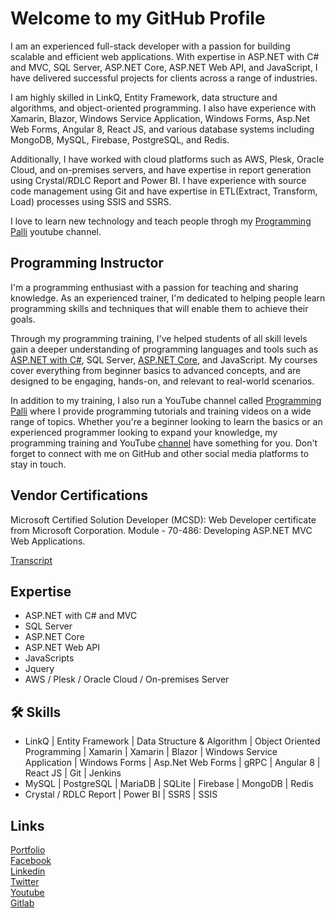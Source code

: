 
# Welcome to my GitHub Profile

I am an experienced full-stack developer with a passion for building scalable and efficient web applications. With expertise in ASP.NET with C# and MVC, SQL Server, ASP.NET Core, ASP.NET Web API, and JavaScript, I have delivered successful projects for clients across a range of industries.

I am highly skilled in LinkQ, Entity Framework, data structure and algorithms, and object-oriented programming. I also have experience with Xamarin, Blazor, Windows Service Application, Windows Forms, Asp.Net Web Forms, Angular 8, React JS, and various database systems including MongoDB, MySQL, Firebase, PostgreSQL, and Redis.

Additionally, I have worked with cloud platforms such as AWS, Plesk, Oracle Cloud, and on-premises servers, and have expertise in report generation using Crystal/RDLC Report and Power BI. I have experience with source code management using Git and have expertise in ETL(Extract, Transform, Load) processes using SSIS and SSRS.

I love to learn new technology and teach people throgh my [Programming Palli](https://www.youtube.com/programmingpalli) youtube channel.

## Programming Instructor
I'm a programming enthusiast with a passion for teaching and sharing knowledge. As an experienced trainer, I'm dedicated to helping people learn programming skills and techniques that will enable them to achieve their goals.

Through my programming training, I've helped students of all skill levels gain a deeper understanding of programming languages and tools such as [ASP.NET with C#](https://www.youtube.com/watch?v=V3Pm9UD-M-w&list=PLqCbg_KAOnCdxfvsTNaVn23uB8fbUiSrL), SQL Server, [ASP.NET Core](https://www.youtube.com/watch?v=FcNVwdSxwxA&list=PLqCbg_KAOnCdRm3FI1EvndnsNNWz_1A5c), and JavaScript. My courses cover everything from beginner basics to advanced concepts, and are designed to be engaging, hands-on, and relevant to real-world scenarios.

In addition to my training, I also run a YouTube channel called [Programming Palli](https://www.youtube.com/programmingpalli) where I provide programming tutorials and training videos on a wide range of topics. Whether you're a beginner looking to learn the basics or an experienced programmer looking to expand your knowledge, my programming training and YouTube [channel](https://www.youtube.com/programmingpalli) have something for you.
Don't forget to connect with me on GitHub and other social media platforms to stay in touch.
## Vendor Certifications

Microsoft Certified Solution Developer (MCSD): Web
Developer certificate from Microsoft Corporation.
Module - 70-486: Developing ASP.NET MVC Web
Applications.

[Transcript](https://learn.microsoft.com/en-us/users/mdfaisal-5118/transcript/dzm6lh302xk6j2g)


## Expertise

* ASP.NET with C# and MVC
* SQL Server
* ASP.NET Core
* ASP.NET Web API
* JavaScripts
* Jquery
* AWS / Plesk / Oracle Cloud / On-premises Server




## 🛠 Skills
* LinkQ | Entity Framework | Data Structure & Algorithm | Object Oriented Programming | Xamarin | Xamarin | Blazor | Windows Service Application | Windows Forms |  Asp.Net Web Forms | gRPC | Angular 8 | React JS | Git | Jenkins
* MySQL | PostgreSQL | MariaDB | SQLite | Firebase | MongoDB | Redis
* Crystal / RDLC Report | Power BI | SSRS | SSIS

## Links
[Portfolio](https://faisalcse1.gitlab.io/home/)</br>
[Facebook](https://www.facebook.com/MD.Faisal.EH) </br>
[Linkedin](https://www.linkedin.com/in/mdfaisal-2) </br>
[Twitter](https://twitter.com/faisal63194) </br>
[Youtube](https://www.youtube.com/c/programmingpalli) </br>
[Gitlab](https://gitlab.com/faisalcse1)
